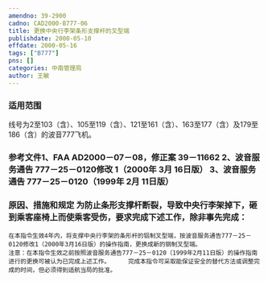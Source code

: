 ```yaml
---
amendno: 39-2900  
cadno: CAD2000-B777-06  
title: 更换中央行李架条形支撑杆的叉型端  
publishdate: 2000-05-10  
effdate: 2000-05-16  
tags: ["B777"]  
pns: []  
categories: 中南管理局  
author: 王敏  
---
```

  
### 适用范围  
线号为2至103（含）、105至119（含）、121至161（含）、163至177（含）及179至186（含）的波音777飞机。  
  
<!--more-->  
### 参考文件1、FAA AD2000－07－08，修正案 39－11662 2、波音服务通告 777－25－0120修改 1（2000年 3月 16日版） 3、波音服务通告 777－25－0120（1999年 2月 11日版）  
  
### 原因、措施和规定     为防止条形支撑杆断裂，导致中央行李架掉下，砸到乘客座椅上而使乘客受伤，要求完成下述工作，除非事先完成：  
    在本指令生效4年内，将支撑中央行李架的条形杆的铝制叉型端，按波音服务通告777－25－0120修改1（2000年3月16日版）的操作指南，更换成新的钢制叉型端。  
    注意：在本指令生效之前按照波音服务通告777－25－0120（1999年2月11日版）的操作指南进行的更换可被认为已完成上述工作。     完成本指令可采取能保证安全的替代方法或调整完成的时间，但必须得到适航当局的批准。  
  
